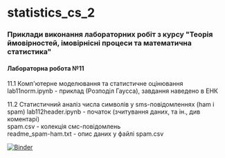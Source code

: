 # statistics_cs_2

### Приклади виконання лабораторних робіт з курсу "Теорія ймовірностей, імовірнісні процеси та математична статистика"


#### Лабораторна робота №11

11.1 Комп'ютерне моделювання та статистичне оцінювання  
lab11norm.ipynb - приклад (Розподіл Гаусса), завдання наведено в ЕНК  

11.2 Статистичний аналіз числа символів у sms-повідомленнях (ham і spam)
lab112header.ipynb - початок (зчитування даних, та ін., див коментарі)  
spam.csv - колекція смс-повідомлень  
readme_spam-ham.txt - опис даних у файлі spam.csv   


[![Binder](https://mybinder.org/badge_logo.svg)](https://mybinder.org/v2/gh/pypelix/statistics_cs_2/master) 

